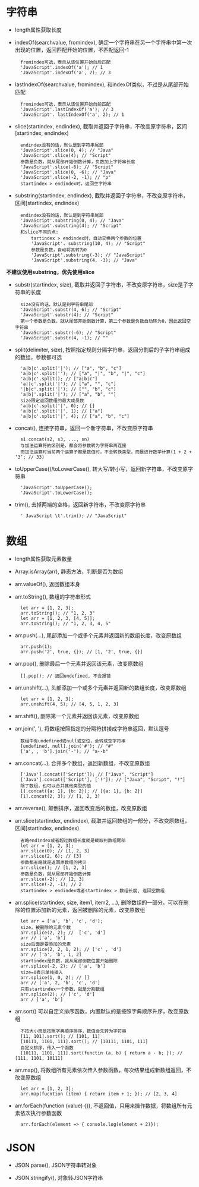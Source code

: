 # 字符串
* length属性获取长度
* indexOf(searchvalue, fromindex), 确定一个字符串在另一个字符串中第一次出现的位置，返回匹配开始的位置，不匹配返回-1

		fromindex可选，表示从该位置开始向后匹配
		'JavaScript'.indexOf('a'); // 1
		'JavaScript'.indexOf('a', 2); // 3
* lastIndexOf(searchvalue, fromindex), 和indexOf类似，不过是从尾部开始匹配

		fromindex可选，表示从该位置开始向前匹配
		'JavaScript'.lastIndexOf('a'); // 3
		'JavaScript'. lastIndexOf('a', 2); // 1
* slice(startindex, endindex), 截取并返回子字符串，不改变原字符串，区间[startindex, endindex)

		endindex没有的话，默认是到字符串尾部
		'JavaScript'.slice(0, 4); // "Java"
		'JavaScript'.slice(4); // "Script"
		参数是负数，就从尾部开始倒数计算，负数加上字符串长度
		'JavaScript'.slice(-6); // "Script"
		'JavaScript'.slice(0, -6); // "Java"
		'JavaScript'.slice(-2, -1); // "p"
		startindex > endindex时，返回空字符串
* substring(startindex, endindex), 截取并返回子字符串，不改变原字符串，区间[startindex, endindex)

		endindex没有的话，默认是到字符串尾部
		'JavaScript'.substring(0, 4); // "Java"
		'JavaScript'.substring(4); // "Script"
		和slice不同的点:
			tartindex > endindex时，自动交换两个参数的位置
			'JavaScript'. substring(10, 4); // "Script"
			参数是负数，自动将其转为0
			'JavaScript'.substring(-3); // "JavaScript"
			'JavaScript'.substring(4, -3); // "Java"
			
**不建议使用substring，优先使用slice**

* substr(startindex, size), 截取并返回子字符串，不改变原字符串，size是子字符串的长度

		size没有的话，默认是到字符串尾部
		'JavaScript'.substr(4, 6); // "Script"
		'JavaScript'.substr(4); // "Script"
		第一个参数是负数，就从尾部开始倒数计算，第二个参数是负数自动转为0，因此返回空字符串
		'JavaScript'.substr(-6); // "Script"
		'JavaScript'.substr(4, -1); // ""
* split(delimiter, size), 按照指定规则分隔字符串，返回分割后的子字符串组成的数组，参数都可选

		'a|b|c'.split('|'); // ["a", "b", "c"]
		'a|b|c'.split(''); // ["a", "|", "b", "|", "c"]
		'a|b|c'.split(); // ["a|b|c"]
		'a||c'.split('|'); // ["a", "", "c"]
		'|b|c'.split('|'); // ["", "b", "c"]
		'a|b|'.split('|'); // ["a", "b", ""]
		size限定返回数组的最大成员数
		'a|b|c'.split('|', 0); // []
		'a|b|c'.split('|', 1); // ["a"]
		'a|b|c'.split('|', 4); // ["a", "b", "c"]
* concat(), 连接字符串，返回一个新字符串，不改变原字符串

		s1.concat(s2, s3, ..., sn)
		与加法运算符的区别是，都会将参数转为字符串再连接
		而加法运算时当前两个运算子都是数值时，不会转换类型，而是进行数学计算(1 + 2 + ‘3’; // 33)
* toUpperCase()/toLowerCase(), 转大写/转小写，返回新字符串，不改变原字符串

		'JavaScript'.toUpperCase();
		'JavaScript'.toLowerCase();
	
* trim(), 去掉两端的空格，返回新字符串，不改变原字符串

		' JavaScript \t'.trim(); // "JavaScript"
# 数组
*  length属性获取元素数量
* Array.isArray(arr), 静态方法，判断是否为数组
* arr.valueOf(), 返回数组本身
* arr.toString(), 数组的字符串形式

		let arr = [1, 2, 3];
		arr.toString(); // "1, 2, 3"
		let arr = [1, 2, 3, [4, 5]];
		arr.toString(); // "1, 2, 3, 4, 5"
* arr.push(...), 尾部添加一个或多个元素并返回新的数组长度，改变原数组

		arr.push(1);
		arr.push('2', true, {}); // [1, '2', true, {}]
* arr.pop(), 删除最后一个元素并返回该元素，改变原数组

		[].pop(); // 返回undefined, 不会报错
* arr.unshift(...), 头部添加一个或多个元素并返回新的数组长度，改变原数组

		let arr = [1, 2, 3];
		arr.unshift(4, 5); // [4, 5, 1, 2, 3]
* arr.shift(), 删除第一个元素并返回该元素，改变原数组
* arr.join(', '), 将数组按照指定的分隔符拼接成字符串返回，默认逗号

		数组中有undefined或null或空位，会转成空字符串
		[undefined, null].join('#'); // "#"
		['a', , 'b'].join('-'); // "a--b"
* arr.concat(...), 合并多个数组，返回新数组，不改变原数组

		['Java'].concat(['Script']); // ["Java", "Script"]
		['Java'].concat(['Script'], ['!']); // ["Java", "Script", "!"]
		除了数组，也可以合并其他类型的值
		[].concat({a: 1}, {b: 2}); // [{a: 1}, {b: 2}]
		[1].concat(2, 3); // [1, 2, 3]
* arr.reverse(), 颠倒排序，返回改变后的数组，改变原数组
* arr.slice(startindex, endindex), 截取并返回数组的一部分，不改变原数组，区间[startindex, endindex)

		省略endindex或者超过数组长度就是截取到数组尾部
		let arr = [1, 2, 3];
		arr.slice(0); // [1, 2, 3]
		arr.slice(2, 6); // [3]
		参数都省略就是返回原数组的拷贝
		arr.slice(); // [1, 2, 3]
		参数是负数，就从尾部开始倒数计算
		arr.slice(-2); // [2, 3]
		arr.slice(-2, -1); // 2
		startindex > endindex或者startindex > 数组长度, 返回空数组
* arr.splice(startindex, size, item1, item2, ...), 删除数组的一部分，可以在删除的位置添加新的元素，返回被删除的元素，改变原数组

		let arr = ['a', 'b', 'c', 'd'];
		size，被删除的元素个数
		arr.splice(2, 2); //  ['c', 'd']
		arr // ['a', 'b']
		size后面是要添加的元素
		arr.splice(2, 2, 1, 2); // ['c' , 'd']
		arr // ['a', 'b', 1, 2]
		startindex是负数，就从尾部倒数位置开始删除
		arr.splice(-2, 2); // ['a', 'b']
		size=0表示单纯插入
		arr.splice(1, 0, 2); // []
		arr // ['a', 2, 'b', 'c', 'd']
		只有startindex一个参数，就是分割数组
		arr.splice(2); // ['c', 'd']
		arr / ['a', 'b']
* arr.sort() 可以自定义排序函数，内置默认的是按照字典顺序升序，改变原数组

		不按大小而是按照字典顺序排序，数值会先转为字符串
		[11, 101].sort(); // [101, 11]
		[10111, 1101, 111].sort(); // [10111, 1101, 111]
		自定义排序，传入一个函数
		[10111, 1101, 111].sort(functin (a, b) { return a - b; }); // [111, 1101, 10111]
* arr.map(), 将数组所有元素依次传入参数函数，每次结果组成新数组返回，不改变原数组

		let arr = [1, 2, 3];
		arr.map(fucntion (item) { return item + 1; }); // [2, 3, 4]
* arr.forEach(function (value) {}), 不返回值，只用来操作数据，将数组所有元素依次执行参数函数

		arr.forEach(element => { console.log(element + 2)});

# JSON
* JSON.parse(), JSON字符串转对象

	
* JSON.stringify(), 对象转JSON字符串